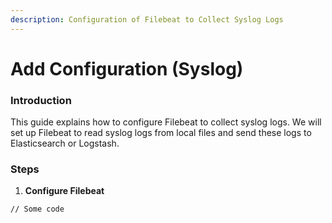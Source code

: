 ```yaml
---
description: Configuration of Filebeat to Collect Syslog Logs
---
```


# Add Configuration (Syslog)

### Introduction

This guide explains how to configure Filebeat to collect syslog logs. We will set up Filebeat to read syslog logs from local files and send these logs to Elasticsearch or Logstash.

### Steps&#x20;

1. **Configure Filebeat**

```
// Some code
```
